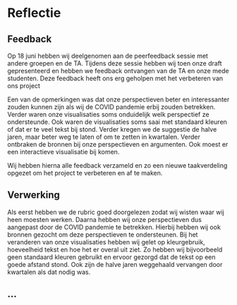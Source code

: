 # Reflectie
## Feedback
Op 18 juni hebben wij deelgenomen aan de peerfeedback sessie met andere groepen en de TA. Tijdens deze sessie hebben wij toen onze draft gepresenteerd en hebben we feedback ontvangen van de TA en onze mede studenten. Deze feedback heeft ons erg geholpen met het verbeteren van ons project

Een van de opmerkingen was dat onze perspectieven beter en interessanter zouden kunnen zijn als wij de COVID pandemie erbij zouden betrekken. Verder waren onze visualisaties soms onduidelijk welk perspectief ze ondersteunde. Ook waren de visualisaties soms saai met standaard kleuren of dat er te veel tekst bij stond. Verder kregen we de suggestie de halve jaren, maar beter weg te laten of om te zetten in kwartalen. Verder ontbraken de bronnen bij onze perspectieven en argumenten. Ook moest er een interactieve visualisatie bij komen.

Wij hebben hierna alle feedback verzameld en zo een nieuwe taakverdeling opgezet om het project te verbeteren en af te maken.

## Verwerking
Als eerst hebben we de rubric goed doorgelezen zodat wij wisten waar wij heen moesten werken. Daarna hebben wij onze perspectieven dus aangepast door de COVID pandemie te betrekken. Hierbij hebben wij ook bronnen gezocht om deze perspectieven te ondersteunen. Bij het veranderen van onze visualisaties hebben wij gelet op kleurgebruik, hoeveelheid tekst en hoe het er overal uit ziet. Zo hebben wij bijvoorbeeld geen standaard kleuren gebruikt en ervoor gezorgd dat de tekst op een goede afstand stond. Ook zijn de halve jaren weggehaald vervangen door kwartalen als dat nodig was.

## ...